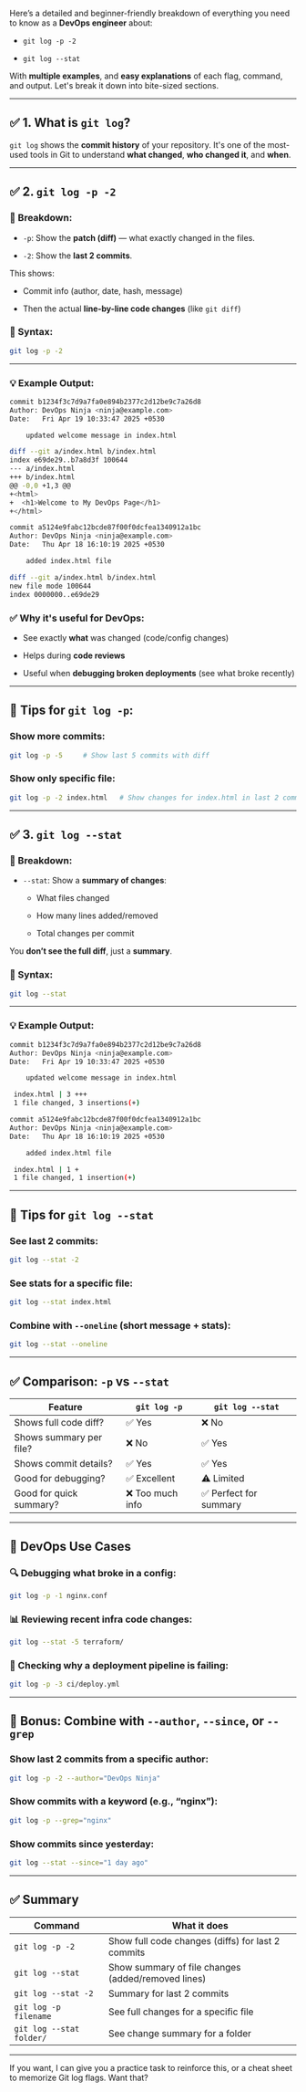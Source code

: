 Here’s a detailed and beginner-friendly breakdown of everything you need to know as a **DevOps engineer** about:

- `git log -p -2`
    
- `git log --stat`
    

With **multiple examples**, and **easy explanations** of each flag, command, and output. Let's break it down into bite-sized sections.

---

## ✅ 1. What is `git log`?

`git log` shows the **commit history** of your repository. It's one of the most-used tools in Git to understand **what changed**, **who changed it**, and **when**.

---

## ✅ 2. `git log -p -2`

### 🔹 Breakdown:

- `-p`: Show the **patch (diff)** — what exactly changed in the files.
    
- `-2`: Show the **last 2 commits**.
    

This shows:

- Commit info (author, date, hash, message)
    
- Then the actual **line-by-line code changes** (like `git diff`)
    

### 📌 Syntax:

```bash
git log -p -2
```

---

### 💡 Example Output:

```bash
commit b1234f3c7d9a7fa0e894b2377c2d12be9c7a26d8
Author: DevOps Ninja <ninja@example.com>
Date:   Fri Apr 19 10:33:47 2025 +0530

    updated welcome message in index.html

diff --git a/index.html b/index.html
index e69de29..b7a8d3f 100644
--- a/index.html
+++ b/index.html
@@ -0,0 +1,3 @@
+<html>
+  <h1>Welcome to My DevOps Page</h1>
+</html>

commit a5124e9fabc12bcde87f00f0dcfea1340912a1bc
Author: DevOps Ninja <ninja@example.com>
Date:   Thu Apr 18 16:10:19 2025 +0530

    added index.html file

diff --git a/index.html b/index.html
new file mode 100644
index 0000000..e69de29
```

### ✅ Why it's useful for DevOps:

- See exactly **what** was changed (code/config changes)
    
- Helps during **code reviews**
    
- Useful when **debugging broken deployments** (see what broke recently)
    

---

## 🧠 Tips for `git log -p`:

### Show more commits:

```bash
git log -p -5     # Show last 5 commits with diff
```

### Show only specific file:

```bash
git log -p -2 index.html   # Show changes for index.html in last 2 commits
```

---

## ✅ 3. `git log --stat`

### 🔹 Breakdown:

- `--stat`: Show a **summary of changes**:
    
    - What files changed
        
    - How many lines added/removed
        
    - Total changes per commit
        

You **don’t see the full diff**, just a **summary**.

### 📌 Syntax:

```bash
git log --stat
```

---

### 💡 Example Output:

```bash
commit b1234f3c7d9a7fa0e894b2377c2d12be9c7a26d8
Author: DevOps Ninja <ninja@example.com>
Date:   Fri Apr 19 10:33:47 2025 +0530

    updated welcome message in index.html

 index.html | 3 +++
 1 file changed, 3 insertions(+)

commit a5124e9fabc12bcde87f00f0dcfea1340912a1bc
Author: DevOps Ninja <ninja@example.com>
Date:   Thu Apr 18 16:10:19 2025 +0530

    added index.html file

 index.html | 1 +
 1 file changed, 1 insertion(+)
```

---

## 🧠 Tips for `git log --stat`

### See last 2 commits:

```bash
git log --stat -2
```

### See stats for a specific file:

```bash
git log --stat index.html
```

### Combine with `--oneline` (short message + stats):

```bash
git log --stat --oneline
```

---

## ✅ Comparison: `-p` vs `--stat`

|Feature|`git log -p`|`git log --stat`|
|---|---|---|
|Shows full code diff?|✅ Yes|❌ No|
|Shows summary per file?|❌ No|✅ Yes|
|Shows commit details?|✅ Yes|✅ Yes|
|Good for debugging?|✅ Excellent|⚠️ Limited|
|Good for quick summary?|❌ Too much info|✅ Perfect for summary|

---

## 🔧 DevOps Use Cases

### 🔍 Debugging what broke in a config:

```bash
git log -p -1 nginx.conf
```

### 📊 Reviewing recent infra code changes:

```bash
git log --stat -5 terraform/
```

### 🧪 Checking why a deployment pipeline is failing:

```bash
git log -p -3 ci/deploy.yml
```

---

## 🧠 Bonus: Combine with `--author`, `--since`, or `--grep`

### Show last 2 commits from a specific author:

```bash
git log -p -2 --author="DevOps Ninja"
```

### Show commits with a keyword (e.g., “nginx”):

```bash
git log -p --grep="nginx"
```

### Show commits since yesterday:

```bash
git log --stat --since="1 day ago"
```

---

## ✅ Summary

|Command|What it does|
|---|---|
|`git log -p -2`|Show full code changes (diffs) for last 2 commits|
|`git log --stat`|Show summary of file changes (added/removed lines)|
|`git log --stat -2`|Summary for last 2 commits|
|`git log -p filename`|See full changes for a specific file|
|`git log --stat folder/`|See change summary for a folder|

---

If you want, I can give you a practice task to reinforce this, or a cheat sheet to memorize Git log flags. Want that?